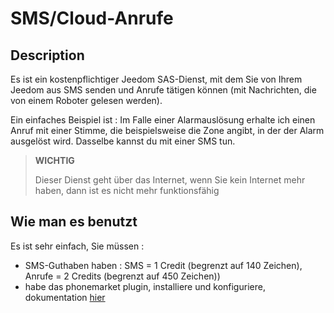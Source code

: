 # SMS/Cloud-Anrufe

## Description

Es ist ein kostenpflichtiger Jeedom SAS-Dienst, mit dem Sie von Ihrem Jeedom aus SMS senden und Anrufe tätigen können (mit Nachrichten, die von einem Roboter gelesen werden).

Ein einfaches Beispiel ist : Im Falle einer Alarmauslösung erhalte ich einen Anruf mit einer Stimme, die beispielsweise die Zone angibt, in der der Alarm ausgelöst wird. Dasselbe kannst du mit einer SMS tun.

> **WICHTIG**
>
> Dieser Dienst geht über das Internet, wenn Sie kein Internet mehr haben, dann ist es nicht mehr funktionsfähig

## Wie man es benutzt 

Es ist sehr einfach, Sie müssen : 

- SMS-Guthaben haben  : SMS = 1 Credit (begrenzt auf 140 Zeichen), Anrufe = 2 Credits (begrenzt auf 450 Zeichen))
- habe das phonemarket plugin, installiere und konfiguriere, dokumentation [hier](https://jeedom.github.io/plugin-phonemarket/de_DE/)
